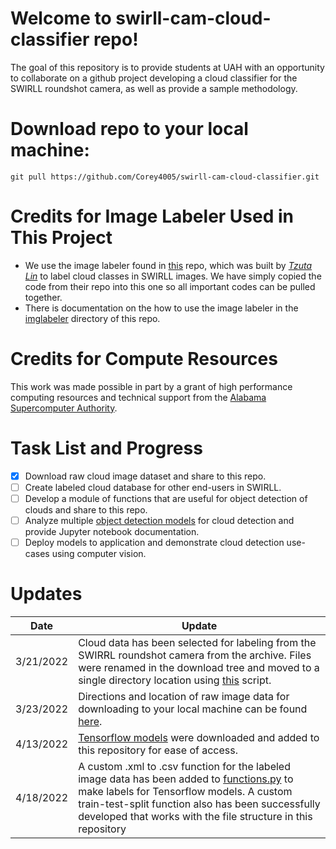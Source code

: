 # Welcome to swirll-cam-cloud-classifier repo!

The goal of this repository is to provide students at UAH with an opportunity to collaborate on a github project developing a cloud classifier for the SWIRLL roundshot camera, as well as provide a sample methodology. 

# Download repo to your local machine:
```
git pull https://github.com/Corey4005/swirll-cam-cloud-classifier.git
```

# Credits for Image Labeler Used in This Project 
- We use the image labeler found in [this](https://github.com/tzutalin/labelImg) repo, which was built by [*Tzuta Lin*](https://tzutalin.github.io/) to label cloud classes in SWIRLL images. We have simply copied the code from their repo into this one so all important codes can be pulled together. 
- There is documentation on the how to use the image labeler in the [imglabeler](https://github.com/Corey4005/swirll-cam-cloud-classifier/tree/main/Tensorflow/addons/imglabeler) directory of this repo. 

# Credits for Compute Resources 
This work was made possible in part by a grant of high performance computing resources and technical support from the [Alabama Supercomputer Authority](https://hpcdocs.asc.edu/).

# Task List and Progress
- [x] Download raw cloud image dataset and share to this repo.
- [ ] Create labeled cloud database for other end-users in SWIRLL.
- [ ] Develop a module of functions that are useful for object detection of clouds and share to this repo.  
- [ ] Analyze multiple [object detection models](https://github.com/tensorflow/models/blob/master/research/object_detection/g3doc/tf2_detection_zoo.md) for cloud detection and provide Jupyter notebook documentation.
- [ ] Deploy models to application and demonstrate cloud detection use-cases using computer vision. 

# Updates 
Date | Update 
|---|---| 
| 3/21/2022 | Cloud data has been selected for labeling from the SWIRRL roundshot camera from the archive. Files were renamed in the download tree and moved to a single directory location using [this](./function-modules/sortfiles.py) script. |
| 3/23/2022 | Directions and location of raw image data for downloading to your local machine can be found [here](./swirll-data/README.md). |
| 4/13/2022 | [Tensorflow models](https://github.com/Corey4005/swirll-cam-cloud-classifier/tree/main/Tensorflow/models) were downloaded and added to this repository for ease of access. |
| 4/18/2022 | A custom .xml to .csv function for the labeled image data has been added to [functions.py](https://github.com/Corey4005/swirll-cam-cloud-classifier/blob/main/function-modules/functions.py) to make labels for Tensorflow models. A custom train-test-split function also has been successfully developed that works with the file structure in this repository |

